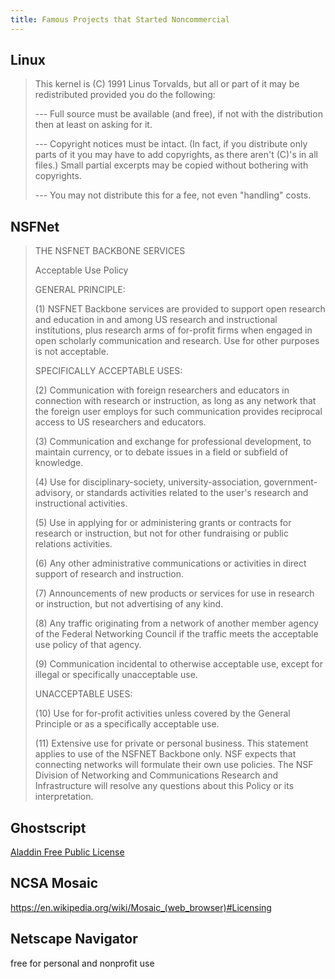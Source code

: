 ```yaml
---
title: Famous Projects that Started Noncommercial
---
```


## Linux

> This kernel is (C) 1991 Linus Torvalds, but all or part of it may be redistributed provided you do the following:
>
> --- Full source must be available (and free), if not with the distribution then at least on asking for it.
>
> --- Copyright notices must be intact.  (In fact, if you distribute only parts of it you may have to add copyrights, as there aren't (C)'s in all files.)  Small partial excerpts may be copied without bothering with copyrights.
>
> --- You may not distribute this for a fee, not even "handling" costs.

## NSFNet

> THE NSFNET BACKBONE SERVICES
>
> Acceptable Use Policy
>
> GENERAL PRINCIPLE:
>
> (1) NSFNET Backbone services are provided to support open research and education in and among US research and instructional institutions, plus research arms of for-profit firms when engaged in open scholarly communication and research. Use for other purposes is not acceptable.
>
> SPECIFICALLY ACCEPTABLE USES:
>
> (2) Communication with foreign researchers and educators in connection with research or instruction, as long as any network that the foreign user employs for such communication provides reciprocal access to US researchers and educators.
>
> (3) Communication and exchange for professional development, to maintain currency, or to debate issues in a field or subfield of knowledge.
>
> (4) Use for disciplinary-society, university-association, government-advisory, or standards activities related to the user's research and instructional activities.
>
> (5) Use in applying for or administering grants or contracts for research or instruction, but not for other fundraising or public relations activities.
>
> (6) Any other administrative communications or activities in direct support of research and instruction.
>
> (7) Announcements of new products or services for use in research or instruction, but not advertising of any kind.
>
> (8) Any traffic originating from a network of another member agency of the Federal Networking Council if the traffic meets the acceptable use policy of that agency.
>
> (9) Communication incidental to otherwise acceptable use, except for illegal or specifically unacceptable use.
>
> UNACCEPTABLE USES:
>
> (10) Use for for-profit activities unless covered by the General Principle or as a specifically acceptable use.
>
> (11) Extensive use for private or personal business. This statement applies to use of the NSFNET Backbone only. NSF expects that connecting networks will formulate their own use policies. The NSF Division of Networking and Communications Research and Infrastructure will resolve any questions about this Policy or its interpretation.

## Ghostscript

[Aladdin Free Public License](https://spdx.org/licenses/Aladdin)

## NCSA Mosaic

<https://en.wikipedia.org/wiki/Mosaic_(web_browser)#Licensing>

## Netscape Navigator

free for personal and nonprofit use
